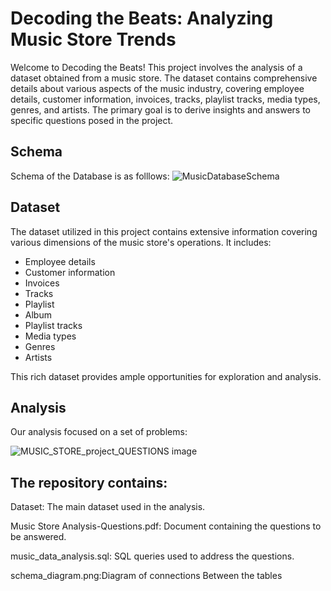 # Decoding the Beats: Analyzing Music Store Trends

Welcome to Decoding the Beats! This project involves the analysis of a dataset obtained from a music store. The dataset contains comprehensive details about various aspects of the music industry, covering employee details, customer information, invoices, tracks, playlist tracks, media types, genres, and artists. The primary goal is to derive insights and answers to specific questions posed in the project.


## Schema
Schema of the Database is as folllows:
![MusicDatabaseSchema](https://github.com/JeevikaSharma/Decoding_The_Beats-Analyzing_Music_Trends/assets/157728038/2e7bff6e-714c-4c3b-b45b-b3a8d0fc9ed0)

## Dataset

The dataset utilized in this project contains extensive information covering various dimensions of the music store's operations. It includes:

- Employee details
- Customer information
- Invoices
- Tracks
- Playlist
- Album
- Playlist tracks
- Media types
- Genres
- Artists

This rich dataset provides ample opportunities for exploration and analysis.

## Analysis

Our analysis focused on a set of problems:


![MUSIC_STORE_project_QUESTIONS image](https://github.com/JeevikaSharma/Decoding_The_Beats-Analyzing_Music_Trends/assets/157728038/372426eb-2e02-45c6-b1f7-34e874f93f5e)

## The repository contains:

Dataset: The main dataset used in the analysis.

Music Store Analysis-Questions.pdf: Document containing the questions to be answered.

music_data_analysis.sql: SQL queries used to address the questions.

schema_diagram.png:Diagram of connections Between the tables

